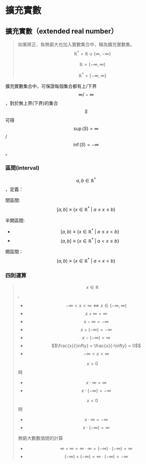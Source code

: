 # 擴充實數

## 擴充實數（extended real number）

> 如果將正、負無窮大也加入實數集合中，稱為擴充實數集。$$\mathbb{R}^{*} = \mathbb{R} \cup \{ \infty, -\infty \}$$
>
> $$\mathbb{R} = (-\infty, \infty)$$
>
> $$\mathbb{R}^{*} = [ -\infty, \infty]$$

擴充實數集合中，可保證每個集合都有上/下界$$\infty/-\infty$$，對於無上界(下界)的集合$$S$$可得$$\sup(S) = \infty$$/$$\inf(S)=-\infty$$。

### 區間(interval)

$$a,b \in \mathbb{R}^{*}$$，定義：

閉區間: $$[a,b] \equiv  \{ x \in \mathbb{R}^{*}~|~ a \leq x \leq b\}$$

半開區間:&#x20;

* $$[a,b) \equiv  \{ x \in \mathbb{R}^{*}~|~ a \leq x < b\}$$
* $$(a,b] \equiv  \{ x \in \mathbb{R}^{*}~|~ a < x \leq b\}$$

開區間：$$(a,b) \equiv  \{ x \in \mathbb{R}^{*}~|~ a < x <b\}$$

### 四則運算

> $$x \in \mathbb{R}$$,
>
> * $$-\infty < x < \infty \Leftrightarrow x \in (-\infty, \infty)$$
> * $$x+ \infty = \infty$$
> * $$x - \infty = -\infty$$
> * $$x + (-\infty) = - \infty$$
> * $$x - (-\infty) = \infty$$
> * $$\frac{x}{\infty} = \frac{x}{-\infty} = 0$$
> * $$-\infty < x < \infty$$
>
> $$x >0$$時
>
> * $$x \cdot \infty = \infty$$
> * $$x \cdot (-\infty) = -\infty$$
>
> $$x<0$$時
>
> * $$x \cdot \infty = - \infty$$
> * $$x \cdot (- \infty) = \infty$$
>
> 無窮大數數值間的計算
>
> * $$\infty + \infty = \infty \cdot \infty = (- \infty) \cdot (-\infty) = \infty$$
> * $$(-\infty) + (-\infty) = \infty \cdot (-\infty) = - \infty$$
